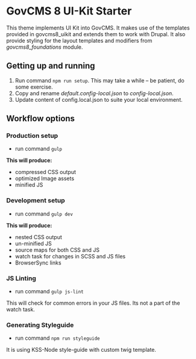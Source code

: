 # GovCMS 8 UI-Kit Starter

This theme implements UI Kit into GovCMS. It makes use of the templates provided 
in govcms8_uikit and extends them to work with Drupal. It also provide styling 
for the layout templates and modifiers from _govcms8_foundations_ module.

## Getting up and running
1. Run command `npm run setup`. This may take a while – be patient, do some exercise.
2. Copy and rename *default.config-local.json* to *config-local.json*.
3. Update content of config.local.json to suite your local environment.

## Workflow options

### Production setup

* run command `gulp`

**This will produce:**
* compressed CSS output
* optimized Image assets
* minified JS

### Development setup

* run command `gulp dev`

**This will produce:**
* nested CSS output
* un-minified JS
* source maps for both CSS and JS
* watch task for changes in SCSS and JS files
* BrowserSync links

### JS Linting

* run command `gulp js-lint`

This will check for common errors in your JS files.
Its not a part of the watch task.

### Generating Styleguide

* run command `npm run styleguide`

It is using KSS-Node style-guide with custom twig template.
